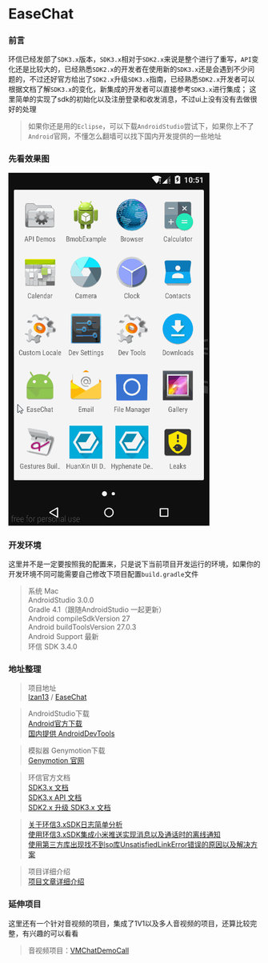 EaseChat
========

### 前言
环信已经发部了`SDK3.x`版本，`SDK3.x`相对于`SDK2.x`来说是整个进行了重写，`API`变化还是比较大的，已经熟悉`SDK2.x`的开发者在使用新的`SDK3.x`还是会遇到不少问题的，不过还好官方给出了`SDK2.x`升级`SDK3.x`指南，已经熟悉`SDK2.x`开发者可以根据文档了解`SDK3.x`的变化，新集成的开发者可以直接参考`SDK3.x`进行集成；
这里简单的实现了sdk的初始化以及注册登录和收发消息，不过ui上没有没有去做很好的处理

> 如果你还是用的`Eclipse`，可以下载`AndroidStudio`尝试下，如果你上不了`Android`官网，不懂怎么翻墙可以找下国内开发提供的一些地址

### 先看效果图  
![ec-demo](./screenshot/ec-demo.gif)  

### 开发环境  
这里并不是一定要按照我的配置来，只是说下当前项目开发运行的环境，如果你的开发环境不同可能需要自己修改下项目配置`build.gradle`文件

>系统 Mac  
AndroidStudio 3.0.0  
Gradle 4.1（跟随AndroidStudio 一起更新）  
Android compileSdkVersion 27  
Android buildToolsVersion 27.0.3  
Android Support 最新  
环信 SDK 3.4.0  

### 地址整理
>项目地址  
[lzan13](https://github.com/lzan13) / [EaseChat](https://github.com/lzan13/EaseChat)

>AndroidStudio下载  
[Android官方下载](http://tools.android.com/download/studio/builds/2-0)  
[国内提供 AndroidDevTools](http://androiddevtools.cn/)  

>模拟器 Genymotion下载  
[Genymotion 官网](http://genymotion.com/)  

>环信官方文档  
[SDK3.x 文档](http://docs.easemob.com/im/start)  
[SDK3.x API 文档](http://www.easemob.com/apidoc/android/chat3.0/annotated.html)  
[SDK2.x 升级 SDK3.x 文档](http://docs.easemob.com/im/200androidcleintintegration/140upgradetov30)  

>[关于环信3.xSDK日志简单分析](https://www.jianshu.com/p/a194fa19bd6a)  
>[使用环信3.xSDK集成小米推送实现消息以及通话时的离线通知](https://www.jianshu.com/p/df892008ca5e)  
>[使用第三方库出现找不到so库UnsatisfiedLinkError错误的原因以及解决方案](https://www.jianshu.com/p/b9a524f24b7e)  

>项目详细介绍  
[项目文章详细介绍](http://www.jianshu.com/p/3e732f45d376)  

### 延伸项目  
这里还有一个针对音视频的项目，集成了1V1以及多人音视频的项目，还算比较完整，有兴趣的可以看看  
> 音视频项目：[VMChatDemoCall](https://github.com/lzan13/VMChatDemoCall)


